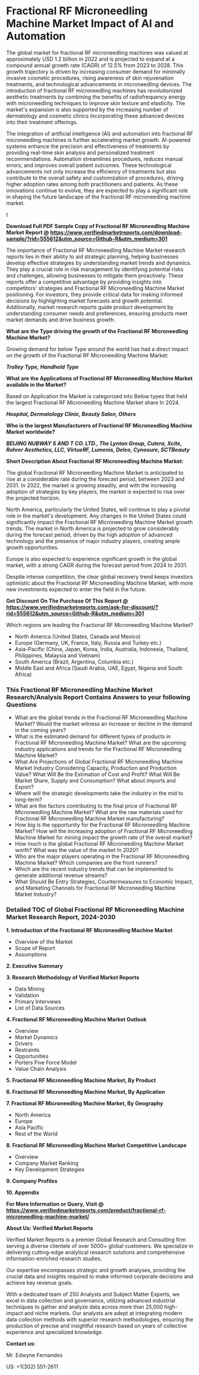 <meta name="title" content="Global Fractional RF Microneedling Machine Market Impact of AI and Automation"><meta name="description" content="The global market for fractional RF microneedling machines was valued at approximately USD 1.2 billion in 2022 and is projected to expand at a compound annual growth r"><meta name="title" content="Fractional RF Microneedling Machine Market Size, Share, Scope, Trends, Growth, Opportunities, Analysis, Forecast"><h1>Fractional RF Microneedling Machine Market Impact of AI and Automation</h1><p>The global market for fractional RF microneedling machines was valued at approximately USD 1.2 billion in 2022 and is projected to expand at a compound annual growth rate (CAGR) of 12.5% from 2023 to 2028. This growth trajectory is driven by increasing consumer demand for minimally invasive cosmetic procedures, rising awareness of skin rejuvenation treatments, and technological advancements in microneedling devices. The introduction of fractional RF microneedling machines has revolutionized aesthetic treatments by combining the benefits of radiofrequency energy with microneedling techniques to improve skin texture and elasticity. The market's expansion is also supported by the increasing number of dermatology and cosmetic clinics incorporating these advanced devices into their treatment offerings.</p><p>The integration of artificial intelligence (AI) and automation into fractional RF microneedling machines is further accelerating market growth. AI-powered systems enhance the precision and effectiveness of treatments by providing real-time skin analysis and personalized treatment recommendations. Automation streamlines procedures, reduces manual errors, and improves overall patient outcomes. These technological advancements not only increase the efficiency of treatments but also contribute to the overall safety and customization of procedures, driving higher adoption rates among both practitioners and patients. As these innovations continue to evolve, they are expected to play a significant role in shaping the future landscape of the fractional RF microneedling machine market.</p>t</p><p id="" class=""><strong>Download Full PDF Sample Copy of Fractional RF Microneedling Machine Market Report @ <a href="https://www.verifiedmarketreports.com/download-sample/?rid=555612&utm_source=Github-R&utm_medium=301" target="_blank">https://www.verifiedmarketreports.com/download-sample/?rid=555612&utm_source=Github-R&utm_medium=301</a></strong></p><p>The importance of&nbsp;Fractional RF Microneedling Machine Market research reports lies in their ability to aid strategic planning, helping businesses develop effective strategies by understanding market trends and dynamics. They play a crucial role in risk management by identifying potential risks and challenges, allowing businesses to mitigate them proactively. These reports offer a competitive advantage by providing insights into competitors' strategies and Fractional RF Microneedling Machine Market positioning. For investors, they provide critical data for making informed decisions by highlighting market forecasts and growth potential. Additionally, market research reports guide product development by understanding consumer needs and preferences, ensuring products meet market demands and drive business growth.</p><p><strong>What are the&nbsp;Type driving the growth of the Fractional RF Microneedling Machine Market?</strong></p><p id="" class="">Growing demand for below Type around the world has had a direct impact on the growth of the Fractional RF Microneedling Machine Market:</p><em><strong>Trolley Type, Handheld Type</strong></em></p><strong>What are the&nbsp;Applications&nbsp;of Fractional RF Microneedling Machine Market available in the Market?</strong></p><p id="" class="">Based on Application the Market is categorized into Below types that held the largest Fractional RF Microneedling Machine Market share In 2024.</p><em><strong>Hospital, Dermatology Clinic, Beauty Salon, Others</strong></em></p><strong>Who is the largest Manufacturers of Fractional RF Microneedling Machine Market worldwide?</strong></p><p><em><strong>BEIJING NUBWAY S AND T CO. LTD., The Lynton Group, Cutera, Xcite, Rohrer Aesthetics, LLC, VirtueRF, Lumenis, Deleo, Cynosure, SCTBeauty</strong></em></p><p id="" class=""><strong>Short Description About Fractional RF Microneedling Machine Market:</strong></p><p>The global Fractional RF Microneedling Machine Market is anticipated to rise at a considerable rate during the forecast period, between 2023 and 2031. In 2022, the market is growing steadily, and with the increasing adoption of strategies by key players, the market is expected to rise over the projected horizon.</p><p>North America, particularly the United States, will continue to play a pivotal role in the market's development. Any changes in the United States could significantly impact the Fractional RF Microneedling Machine Market growth trends. The market in North America is projected to grow considerably during the forecast period, driven by the high adoption of advanced technology and the presence of major industry players, creating ample growth opportunities.</p><p>Europe is also expected to experience significant growth in the global market, with a strong CAGR during the forecast period from 2024 to 2031.</p><p>Despite intense competition, the clear global recovery trend keeps investors optimistic about the Fractional RF Microneedling Machine Market, with more new investments expected to enter the field in the future.</p><p id="" class=""><strong>Get Discount On The Purchase Of This Report @ <a href="https://www.verifiedmarketreports.com/ask-for-discount/?rid=555612&utm_source=Github-R&utm_medium=301" target="_blank">https://www.verifiedmarketreports.com/ask-for-discount/?rid=555612&utm_source=Github-R&utm_medium=301</a></strong></p>Which regions are leading the Fractional RF Microneedling Machine Market?</p><ul><li>North America (United States, Canada and Mexico)</li><li>Europe (Germany, UK, France, Italy, Russia and Turkey etc.)</li><li>Asia-Pacific (China, Japan, Korea, India, Australia, Indonesia, Thailand, Philippines, Malaysia and Vietnam)</li><li>South America (Brazil, Argentina, Columbia etc.)</li><li>Middle East and Africa (Saudi Arabia, UAE, Egypt, Nigeria and South Africa)</li></ul><h3 id="" class="">This Fractional RF Microneedling Machine Market Research/Analysis Report Contains Answers to your following Questions</h3><ul><li>What are the global trends in the Fractional RF Microneedling Machine Market? Would the market witness an increase or decline in the demand in the coming years?</li><li>What is the estimated demand for different types of products in Fractional RF Microneedling Machine Market? What are the upcoming industry applications and trends for the Fractional RF Microneedling Machine Market?</li><li>What Are Projections of Global Fractional RF Microneedling Machine Market Industry Considering Capacity, Production and Production Value? What Will Be the Estimation of Cost and Profit? What Will Be Market Share, Supply and Consumption? What about imports and Export?</li><li>Where will the strategic developments take the industry in the mid to long-term?</li><li>What are the factors contributing to the final price of Fractional RF Microneedling Machine Market? What are the raw materials used for Fractional RF Microneedling Machine Market manufacturing?</li><li>How big is the opportunity for the Fractional RF Microneedling Machine Market? How will the increasing adoption of Fractional RF Microneedling Machine Market for mining impact the growth rate of the overall market?</li><li>How much is the global Fractional RF Microneedling Machine Market worth? What was the value of the market In 2020?</li><li>Who are the major players operating in the Fractional RF Microneedling Machine Market? Which companies are the front runners?</li><li>Which are the recent industry trends that can be implemented to generate additional revenue streams?</li><li>What Should Be Entry Strategies, Countermeasures to Economic Impact, and Marketing Channels for Fractional RF Microneedling Machine Market Industry?</li></ul><h3 id="" class="">Detailed TOC of Global Fractional RF Microneedling Machine Market Research Report, 2024-2030</h3><p id="" class=""><strong>1. Introduction of the Fractional RF Microneedling Machine Market</strong></p><ul><li>Overview of the Market</li><li>Scope of Report</li><li>Assumptions</li></ul><p id="" class=""><strong>2. Executive Summary</strong></p><p id="" class=""><strong>3. Research Methodology of Verified Market Reports</strong></p><ul><li>Data Mining</li><li>Validation</li><li>Primary Interviews</li><li>List of Data Sources</li></ul><p id="" class=""><strong>4. Fractional RF Microneedling Machine Market Outlook</strong></p><ul><li>Overview</li><li>Market Dynamics</li><li>Drivers</li><li>Restraints</li><li>Opportunities</li><li>Porters Five Force Model</li><li>Value Chain Analysis</li></ul><p id="" class=""><strong>5. Fractional RF Microneedling Machine Market, By Product</strong></p><p id="" class=""><strong>6. Fractional RF Microneedling Machine Market, By Application</strong></p><p id="" class=""><strong>7. Fractional RF Microneedling Machine Market, By Geography</strong></p><ul><li>North America</li><li>Europe</li><li>Asia Pacific</li><li>Rest of the World</li></ul><p id="" class=""><strong>8. Fractional RF Microneedling Machine Market Competitive Landscape</strong></p><ul><li>Overview</li><li>Company Market Ranking</li><li>Key Development Strategies</li></ul><p id="" class=""><strong>9. Company Profiles</strong></p><p id="" class=""><strong>10. Appendix</strong></p><p id="" class=""><strong>For More Information or Query, Visit @ <a href="https://www.verifiedmarketreports.com/product/fractional-rf-microneedling-machine-market/" target="_blank">https://www.verifiedmarketreports.com/product/fractional-rf-microneedling-machine-market/</a></strong></p><p id="" class=""><strong>About Us: Verified Market Reports</strong></p><p id="" class="">Verified Market Reports is a premier Global Research and Consulting firm serving a diverse clientele of over 5000+ global customers. We specialize in delivering cutting-edge analytical research solutions and comprehensive information-enriched research studies.</p><p id="" class="">Our expertise encompasses strategic and growth analyses, providing the crucial data and insights required to make informed corporate decisions and achieve key revenue goals.</p><p id="" class="">With a dedicated team of 250 Analysts and Subject Matter Experts, we excel in data collection and governance, utilizing advanced industrial techniques to gather and analyze data across more than 25,000 high-impact and niche markets. Our analysts are adept at integrating modern data collection methods with superior research methodologies, ensuring the production of precise and insightful research based on years of collective experience and specialized knowledge.</p><p id="" class=""><strong>Contact us:</strong></p><p id="" class="">Mr. Edwyne Fernandes</p><p id="" class="">US: +1(302) 551-2611</p>